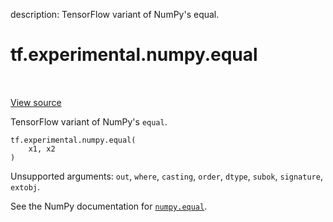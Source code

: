 description: TensorFlow variant of NumPy's equal.

<div itemscope itemtype="http://developers.google.com/ReferenceObject">
<meta itemprop="name" content="tf.experimental.numpy.equal" />
<meta itemprop="path" content="Stable" />
</div>

# tf.experimental.numpy.equal

<!-- Insert buttons and diff -->

<table class="tfo-notebook-buttons tfo-api nocontent" align="left">

</table>

<a target="_blank" href="/code/stable/tensorflow/python/ops/numpy_ops/np_math_ops.py">View source</a>



TensorFlow variant of NumPy's `equal`.

<pre class="devsite-click-to-copy prettyprint lang-py tfo-signature-link">
<code>tf.experimental.numpy.equal(
    x1, x2
)
</code></pre>



<!-- Placeholder for "Used in" -->

Unsupported arguments: `out`, `where`, `casting`, `order`, `dtype`, `subok`, `signature`, `extobj`.

See the NumPy documentation for [`numpy.equal`](https://numpy.org/doc/1.16/reference/generated/numpy.equal.html).